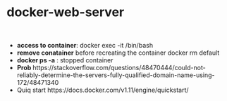 # docker-web-server
<br>
<ul>
  
<li><b> access to container</b>: docker exec -it <containername> /bin/bash </li>
<li><b>remove conatainer</b> before recreating the container docker rm default </li>
<li><b> docker ps -a</b> : stopped container </li>
<li><b> Prob </b> https://stackoverflow.com/questions/48470444/could-not-reliably-determine-the-servers-fully-qualified-domain-name-using-172/48471340 </li>
<li> Quiq start https://docs.docker.com/v1.11/engine/quickstart/ </li>

<ul>

